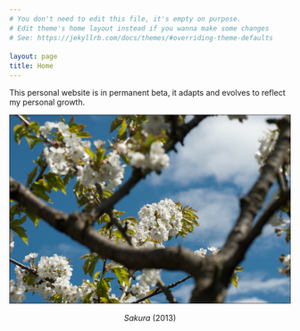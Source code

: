 ```yaml
---
# You don't need to edit this file, it's empty on purpose.
# Edit theme's home layout instead if you wanna make some changes
# See: https://jekyllrb.com/docs/themes/#overriding-theme-defaults

layout: page
title: Home
---
```


This personal website is in permanent beta, it adapts and evolves to reflect my personal growth.

![Sakura (2013)](assets/photos/sakura.jpg)
<center><i>Sakura</i> (2013)</center>